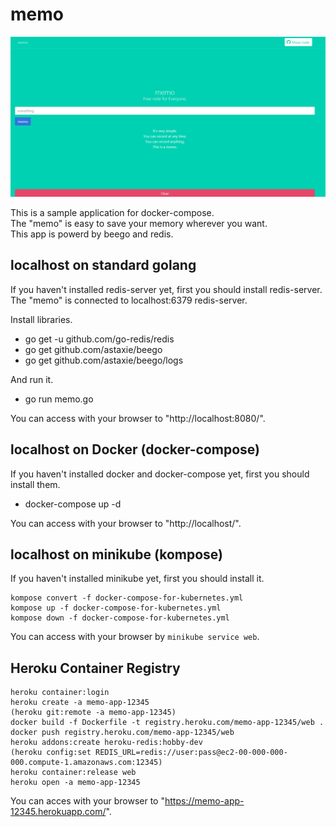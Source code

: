 # memo

![screen_shot.png](https://raw.githubusercontent.com/kakakikikeke/memo/master/images/screen_shot.png)

This is a sample application for docker-compose.  
The "memo" is easy to save your memory wherever you want.  
This app is powerd by beego and redis.

## localhost on standard golang
If you haven't installed redis-server yet, first you should install redis-server.  
The "memo" is connected to localhost:6379 redis-server.

Install libraries.

* go get -u github.com/go-redis/redis
* go get github.com/astaxie/beego
* go get github.com/astaxie/beego/logs

And run it.

* go run memo.go

You can access with your browser to "http://localhost:8080/".

## localhost on Docker (docker-compose)
If you haven't installed docker and docker-compose yet, first you should install them.

* docker-compose up -d

You can access with your browser to "http://localhost/".

## localhost on minikube (kompose)
If you haven't installed minikube yet, first you should install it.

```
kompose convert -f docker-compose-for-kubernetes.yml
kompose up -f docker-compose-for-kubernetes.yml
kompose down -f docker-compose-for-kubernetes.yml
```

You can access with your browser by `minikube service web`.

## Heroku Container Registry

```
heroku container:login
heroku create -a memo-app-12345
(heroku git:remote -a memo-app-12345)
docker build -f Dockerfile -t registry.heroku.com/memo-app-12345/web .
docker push registry.heroku.com/memo-app-12345/web
heroku addons:create heroku-redis:hobby-dev
(heroku config:set REDIS_URL=redis://user:pass@ec2-00-000-000-000.compute-1.amazonaws.com:12345)
heroku container:release web
heroku open -a memo-app-12345
```

You can acces with your browser to "https://memo-app-12345.herokuapp.com/".